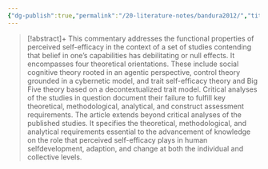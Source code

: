 ```yaml
---
{"dg-publish":true,"permalink":"/20-literature-notes/bandura2012/","title":"On the Functional Properties of Perceived Self-Efficacy Revisited","tags":["motivation"],"noteIcon":"","created":"2024.08.30 17:34","updated":"2024.09.09 16:17"}
---
```



> [!abstract]+
> This commentary addresses the functional properties of perceived self-efficacy in the context of a set of studies contending that belief in one’s capabilities has debilitating or null effects. It encompasses four theoretical orientations. These include social cognitive theory rooted in an agentic perspective, control theory grounded in a cybernetic model, and trait self-efficacy theory and Big Five theory based on a decontextualized trait model. Critical analyses of the studies in question document their failure to fulfill key theoretical, methodological, analytical, and construct assessment requirements. The article extends beyond critical analyses of the published studies. It specifies the theoretical, methodological, and analytical requirements essential to the advancement of knowledge on the role that perceived self-efficacy plays in human selfdevelopment, adaption, and change at both the individual and collective levels.
